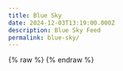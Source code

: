 ```yaml
---
title: Blue Sky
date: 2024-12-03T13:19:00.000Z
description: Blue Sky Feed
permalink: blue-sky/
---
```

  
  <script type="module" src="https://cdn.jsdelivr.net/npm/bsky-embed/dist/bsky-embed.es.js" async></script>

{% raw %}
<bsky-embed
    username="drkpxl.com"
    limit="5"
    load-more="true">
</bsky-embed>
{% endraw %}
